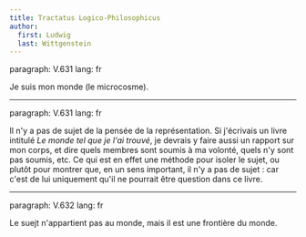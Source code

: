 ```yaml
---
title: Tractatus Logico-Philosophicus
author:
  first: Ludwig
  last: Wittgenstein
---
```


paragraph: V.631
lang: fr

Je suis mon monde (le microcosme).

---

paragraph: V.631
lang: fr

Il n'y a pas de sujet de la pensée de la représentation. Si j'écrivais un livre intitulé *Le monde tel que je l'ai trouvé*, je devrais y faire aussi un rapport sur mon corps, et dire quels membres sont soumis à ma volonté, quels n'y sont pas soumis, etc. Ce qui est en effet une méthode pour isoler le sujet, ou plutôt pour montrer que, en un sens important, il n'y a pas de sujet : car c'est de lui uniquement qu'il ne pourrait être question dans ce livre.

---

paragraph: V.632
lang: fr

Le suejt n'appartient pas au monde, mais il est une frontière du monde.